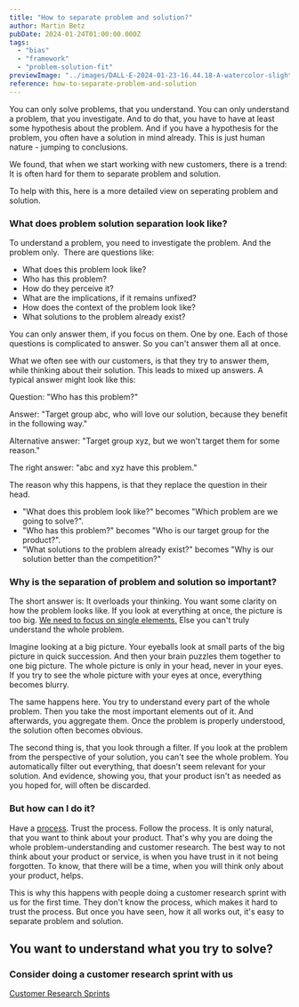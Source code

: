 ```yaml
---
title: "How to separate problem and solution?"
author: Martin Betz
pubDate: 2024-01-24T01:00:00.000Z
tags:
  - "bias"
  - "framework"
  - "problem-solution-fit"
previewImage: "../images/DALL·E-2024-01-23-16.44.18-A-watercolor-slightly-geometric-styled-painting-depicting-a-magnifying-glass-and-a-cogwheel-crushing-into-each-other.-This-scene-symbolizes-the-confl.png"
reference: how-to-separate-problem-and-solution
---
```


You can only solve problems, that you understand. You can only understand a problem, that you investigate. And to do that, you have to have at least some hypothesis about the problem. And if you have a hypothesis for the problem, you often have a solution in mind already. This is just human nature - jumping to conclusions. 

We found, that when we start working with new customers, there is a trend: It is often hard for them to separate problem and solution. 

To help with this, here is a more detailed view on seperating problem and solution. 

### What does problem solution separation look like?

To understand a problem, you need to investigate the problem. And the problem only.  There are questions like:

- What does this problem look like?
- Who has this problem? 
- How do they perceive it? 
- What are the implications, if it remains unfixed?
- How does the context of the problem look like?
- What solutions to the problem already exist?

You can only answer them, if you focus on them. One by one. Each of those questions is complicated to answer. So you can't answer them all at once. 

What we often see with our customers, is that they try to answer them, while thinking about their solution. This leads to mixed up answers. A typical answer might look like this:

Question: "Who has this problem?"

Answer: "Target group abc, who will love our solution, because they benefit in the following way." 

Alternative answer: "Target group xyz, but we won't target them for some reason." 

The right answer: "abc and xyz have this problem." 

The reason why this happens, is that they replace the question in their head. 

- "What does this problem look like?" becomes "Which problem are we going to solve?". 
- "Who has this problem?" becomes "Who is our target group for the product?". 
- "What solutions to the problem already exist?" becomes "Why is our solution better than the competition?"

### Why is the separation of problem and solution so important?

The short answer is: It overloads your thinking. You want some clarity on how the problem looks like. If you look at everything at once, the picture is too big. [We need to focus on single elements.](/en/blog/understanding-the-jobs-to-be-done-perspective/) Else you can't truly understand the whole problem. 

Imagine looking at a big picture. Your eyeballs look at small parts of the big picture in quick succession. And then your brain puzzles them together to one big picture. The whole picture is only in your head, never in your eyes. If you try to see the whole picture with your eyes at once, everything becomes blurry. 

The same happens here. You try to understand every part of the whole problem. Then you take the most important elements out of it. And afterwards, you aggregate them. Once the problem is properly understood, the solution often becomes obvious. 

The second thing is, that you look through a filter. If you look at the problem from the perspective of your solution, you can't see the whole problem. You automatically filter out everything, that doesn't seem relevant for your solution. And evidence, showing you, that your product isn't as needed as you hoped for, will often be discarded.

### But how can I do it?

Have a [process](/en/blog/how-to-speed-up-customer-research/). Trust the process. Follow the process. It is only natural, that you want to think about your product. That's why you are doing the whole problem-understanding and customer research. The best way to not think about your product or service, is when you have trust in it not being forgotten. To know, that there will be a time, when you will think only about your product, helps. 

This is why this happens with people doing a customer research sprint with us for the first time. They don't know the process, which makes it hard to trust the process. But once you have seen, how it all works out, it's easy to separate problem and solution.  



## You want to understand what you try to solve?

### Consider doing a customer research sprint with us

[Customer Research Sprints](/services/jobs-to-be-done-agency/)
